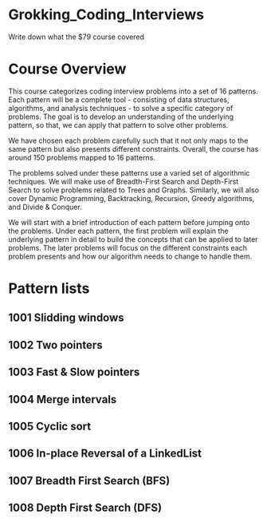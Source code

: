 # Grokking_Coding_Interviews
Write down what the $79 course covered 

# Course Overview
This course categorizes coding interview problems into a set of 16 patterns. Each pattern will be a complete tool - consisting of data structures, algorithms, and analysis techniques - to solve a specific category of problems. The goal is to develop an understanding of the underlying pattern, so that, we can apply that pattern to solve other problems.

We have chosen each problem carefully such that it not only maps to the same pattern but also presents different constraints. Overall, the course has around 150 problems mapped to 16 patterns.

The problems solved under these patterns use a varied set of algorithmic techniques. We will make use of Breadth-First Search and Depth-First Search to solve problems related to Trees and Graphs. Similarly, we will also cover Dynamic Programming, Backtracking, Recursion, Greedy algorithms, and Divide & Conquer.

We will start with a brief introduction of each pattern before jumping onto the problems. Under each pattern, the first problem will explain the underlying pattern in detail to build the concepts that can be applied to later problems. The later problems will focus on the different constraints each problem presents and how our algorithm needs to change to handle them.

# Pattern lists
## 1001 Slidding windows
## 1002 Two pointers
## 1003 Fast & Slow pointers
## 1004 Merge intervals
## 1005 Cyclic sort
## 1006 In-place Reversal of a LinkedList
## 1007 Breadth First Search (BFS)
## 1008 Depth First Search (DFS)